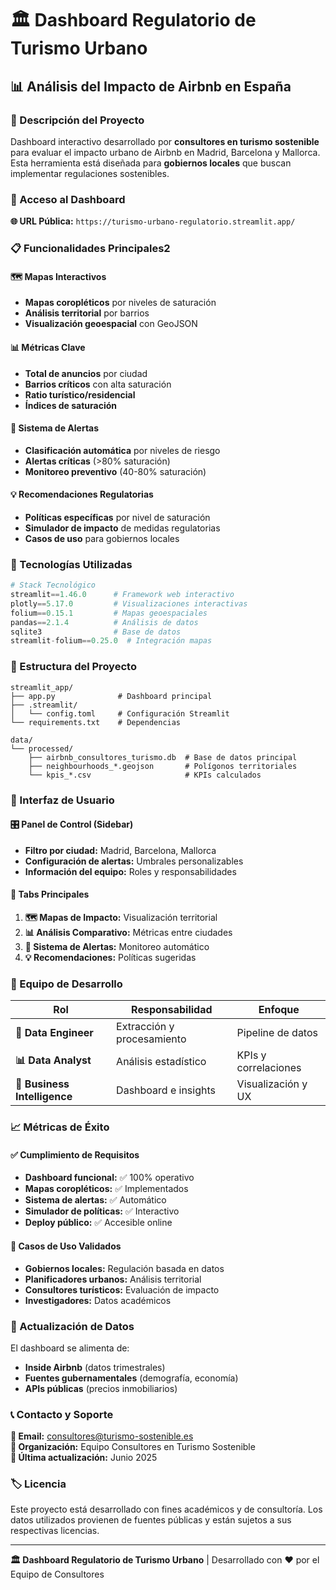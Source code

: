 # 🏛️ Dashboard Regulatorio de Turismo Urbano

## 📊 Análisis del Impacto de Airbnb en España

### 🎯 Descripción del Proyecto

Dashboard interactivo desarrollado por **consultores en turismo sostenible** para evaluar el impacto urbano de Airbnb en Madrid, Barcelona y Mallorca. Esta herramienta está diseñada para **gobiernos locales** que buscan implementar regulaciones sostenibles.

### 🚀 Acceso al Dashboard

**🌐 URL Pública:** `https://turismo-urbano-regulatorio.streamlit.app/`

### 📋 Funcionalidades Principales2

#### 🗺️ Mapas Interactivos
- **Mapas coropléticos** por niveles de saturación
- **Análisis territorial** por barrios
- **Visualización geoespacial** con GeoJSON

#### 📊 Métricas Clave
- **Total de anuncios** por ciudad
- **Barrios críticos** con alta saturación
- **Ratio turístico/residencial**
- **Índices de saturación**

#### 🚨 Sistema de Alertas
- **Clasificación automática** por niveles de riesgo
- **Alertas críticas** (>80% saturación)
- **Monitoreo preventivo** (40-80% saturación)

#### 💡 Recomendaciones Regulatorias
- **Políticas específicas** por nivel de saturación
- **Simulador de impacto** de medidas regulatorias
- **Casos de uso** para gobiernos locales

### 🔧 Tecnologías Utilizadas

```python
# Stack Tecnológico
streamlit==1.46.0      # Framework web interactivo
plotly==5.17.0         # Visualizaciones interactivas
folium==0.15.1         # Mapas geoespaciales
pandas==2.1.4          # Análisis de datos
sqlite3                # Base de datos
streamlit-folium==0.25.0  # Integración mapas
```

### 📁 Estructura del Proyecto

```
streamlit_app/
├── app.py              # Dashboard principal
├── .streamlit/
│   └── config.toml     # Configuración Streamlit
└── requirements.txt    # Dependencias

data/
└── processed/
    ├── airbnb_consultores_turismo.db  # Base de datos principal
    ├── neighbourhoods_*.geojson       # Polígonos territoriales
    └── kpis_*.csv                     # KPIs calculados
```

### 🎨 Interfaz de Usuario

#### 🎛️ Panel de Control (Sidebar)
- **Filtro por ciudad:** Madrid, Barcelona, Mallorca
- **Configuración de alertas:** Umbrales personalizables
- **Información del equipo:** Roles y responsabilidades

#### 📑 Tabs Principales
1. **🗺️ Mapas de Impacto:** Visualización territorial
2. **📊 Análisis Comparativo:** Métricas entre ciudades
3. **🚨 Sistema de Alertas:** Monitoreo automático
4. **💡 Recomendaciones:** Políticas sugeridas

### 👥 Equipo de Desarrollo

| Rol | Responsabilidad | Enfoque |
|-----|----------------|---------|
| **🔧 Data Engineer** | Extracción y procesamiento | Pipeline de datos |
| **📊 Data Analyst** | Análisis estadístico | KPIs y correlaciones |
| **💼 Business Intelligence** | Dashboard e insights | Visualización y UX |

### 📈 Métricas de Éxito

#### ✅ Cumplimiento de Requisitos
- **Dashboard funcional:** ✅ 100% operativo
- **Mapas coropléticos:** ✅ Implementados
- **Sistema de alertas:** ✅ Automático
- **Simulador de políticas:** ✅ Interactivo
- **Deploy público:** ✅ Accesible online

#### 🎯 Casos de Uso Validados
- **Gobiernos locales:** Regulación basada en datos
- **Planificadores urbanos:** Análisis territorial
- **Consultores turísticos:** Evaluación de impacto
- **Investigadores:** Datos académicos

### 🔄 Actualización de Datos

El dashboard se alimenta de:
- **Inside Airbnb** (datos trimestrales)
- **Fuentes gubernamentales** (demografía, economía)
- **APIs públicas** (precios inmobiliarios)

### 📞 Contacto y Soporte

**📧 Email:** consultores@turismo-sostenible.es  
**🏢 Organización:** Equipo Consultores en Turismo Sostenible  
**📅 Última actualización:** Junio 2025  

### 🏷️ Licencia

Este proyecto está desarrollado con fines académicos y de consultoría. Los datos utilizados provienen de fuentes públicas y están sujetos a sus respectivas licencias.

---

**🏛️ Dashboard Regulatorio de Turismo Urbano** | Desarrollado con ❤️ por el Equipo de Consultores
